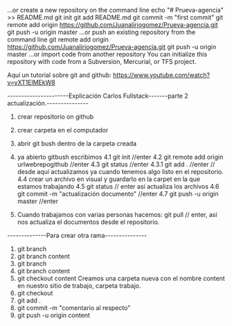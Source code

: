 …or create a new repository on the command line
echo "# Prueva-agencia" >> README.md
git init
git add README.md
git commit -m "first commit"
git remote add origin https://github.com/Juanaliriogomez/Prueva-agencia.git
git push -u origin master
…or push an existing repository from the command line
git remote add origin https://github.com/Juanaliriogomez/Prueva-agencia.git
git push -u origin master
…or import code from another repository
You can initialize this repository with code from a Subversion, Mercurial, or TFS project.



Aquí un tutorial sobre git and github:
https://www.youtube.com/watch?v=yXT1ElMEkW8

----------------------Explicación Carlos Fullstack-------parte 2 actualización.---------------
1. crear repositorio on github
2. crear carpeta en el computador
3. abrir git bush dentro de la carpeta creada
4. ya abierto gitbush escribimos 
    4.1 git init              //enter
    4.2 git remote add origin urlwebrepogithub    //enter
    4.3 git status      //enter
    4.3.1 git add .    //enter   // desde aquí actualizamos ya cuando tenemos algo listo en el repositorio. 
    4.4 crear un archivo en visual y guardarlo en la carpet en la que estamos trabajando
    4.5 git status        // enter  así actualiza los archivos
    4.6 git commit -m "actualización documento"    //enter
    4.7 git push -u origin master      //enter


5. Cuando trabajamos con varias personas hacemos:      git pull   // enter, así nos actualiza el documentos desde el repositorio.

--------------Para crear otra rama---------------
1. git branch
2. git branch content
3. git branch 
4. git branch content
5. git checkout content
Creamos una carpeta nueva con el nombre content en nuestro sitio de trabajo, carpeta trabajo.
6. git checkout
7. git add .
8. git commit -m "comentario al respecto"
9. git push -u origin content 